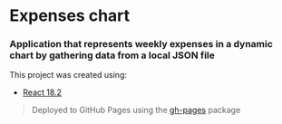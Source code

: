# Expenses chart

### Application that represents weekly expenses in a dynamic chart by gathering data from a local JSON file

This project was created using:

- [React 18.2](https://reactjs.org/)

> Deployed to GitHub Pages using the [gh-pages](https://www.npmjs.com/package/gh-pages) package
